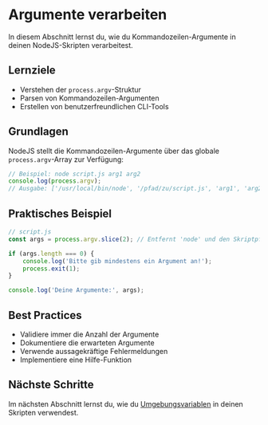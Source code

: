 # Argumente verarbeiten

In diesem Abschnitt lernst du, wie du Kommandozeilen-Argumente in deinen NodeJS-Skripten verarbeitest.

## Lernziele

- Verstehen der `process.argv`-Struktur
- Parsen von Kommandozeilen-Argumenten
- Erstellen von benutzerfreundlichen CLI-Tools

## Grundlagen

NodeJS stellt die Kommandozeilen-Argumente über das globale `process.argv`-Array zur Verfügung:

```javascript
// Beispiel: node script.js arg1 arg2
console.log(process.argv);
// Ausgabe: ['/usr/local/bin/node', '/pfad/zu/script.js', 'arg1', 'arg2']
```

## Praktisches Beispiel

```javascript
// script.js
const args = process.argv.slice(2); // Entfernt 'node' und den Skriptpfad

if (args.length === 0) {
    console.log('Bitte gib mindestens ein Argument an!');
    process.exit(1);
}

console.log('Deine Argumente:', args);
```

## Best Practices

- Validiere immer die Anzahl der Argumente
- Dokumentiere die erwarteten Argumente
- Verwende aussagekräftige Fehlermeldungen
- Implementiere eine Hilfe-Funktion

## Nächste Schritte

Im nächsten Abschnitt lernst du, wie du [Umgebungsvariablen](environmentVariables.md) in deinen Skripten verwendest. 